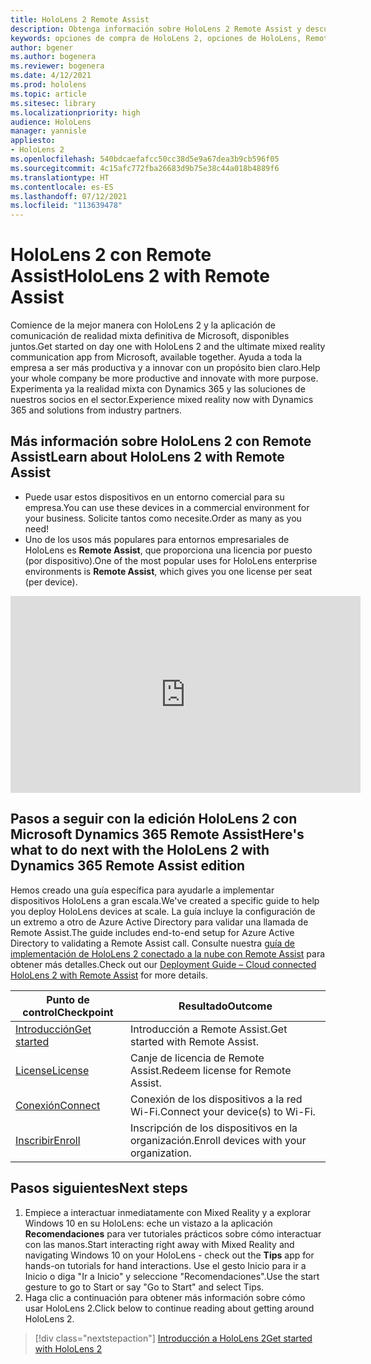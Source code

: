 ```yaml
---
title: HoloLens 2 Remote Assist
description: Obtenga información sobre HoloLens 2 Remote Assist y descubra qué hacer después de obtener su propio dispositivo.
keywords: opciones de compra de HoloLens 2, opciones de HoloLens, Remote Assist
author: bgener
ms.author: bogenera
ms.reviewer: bogenera
ms.date: 4/12/2021
ms.prod: hololens
ms.topic: article
ms.sitesec: library
ms.localizationpriority: high
audience: HoloLens
manager: yannisle
appliesto:
- HoloLens 2
ms.openlocfilehash: 540bdcaefafcc50cc38d5e9a67dea3b9cb596f05
ms.sourcegitcommit: 4c15afc772fba26683d9b75e38c44a018b4889f6
ms.translationtype: HT
ms.contentlocale: es-ES
ms.lasthandoff: 07/12/2021
ms.locfileid: "113639478"
---
```

# <a name="hololens-2-with-remote-assist"></a><span data-ttu-id="4e4c1-104">HoloLens 2 con Remote Assist</span><span class="sxs-lookup"><span data-stu-id="4e4c1-104">HoloLens 2 with Remote Assist</span></span>

<span data-ttu-id="4e4c1-105">Comience de la mejor manera con HoloLens 2 y la aplicación de comunicación de realidad mixta definitiva de Microsoft, disponibles juntos.</span><span class="sxs-lookup"><span data-stu-id="4e4c1-105">Get started on day one with HoloLens 2 and the ultimate mixed reality communication app from Microsoft, available together.</span></span> <span data-ttu-id="4e4c1-106">Ayuda a toda la empresa a ser más productiva y a innovar con un propósito bien claro.</span><span class="sxs-lookup"><span data-stu-id="4e4c1-106">Help your whole company be more productive and innovate with more purpose.</span></span> <span data-ttu-id="4e4c1-107">Experimenta ya la realidad mixta con Dynamics 365 y las soluciones de nuestros socios en el sector.</span><span class="sxs-lookup"><span data-stu-id="4e4c1-107">Experience mixed reality now with Dynamics 365 and solutions from industry partners.</span></span>

## <a name="learn-about-hololens-2-with-remote-assist"></a><span data-ttu-id="4e4c1-108">Más información sobre HoloLens 2 con Remote Assist</span><span class="sxs-lookup"><span data-stu-id="4e4c1-108">Learn about HoloLens 2 with Remote Assist</span></span>
- <span data-ttu-id="4e4c1-109">Puede usar estos dispositivos en un entorno comercial para su empresa.</span><span class="sxs-lookup"><span data-stu-id="4e4c1-109">You can use these devices in a commercial environment for your business.</span></span> <span data-ttu-id="4e4c1-110">Solicite tantos como necesite.</span><span class="sxs-lookup"><span data-stu-id="4e4c1-110">Order as many as you need!</span></span>
- <span data-ttu-id="4e4c1-111">Uno de los usos más populares para entornos empresariales de HoloLens es **Remote Assist**, que proporciona una licencia por puesto (por dispositivo).</span><span class="sxs-lookup"><span data-stu-id="4e4c1-111">One of the most popular uses for HoloLens enterprise environments is **Remote Assist**, which gives you one license per seat (per device).</span></span>

<iframe width="560" height="315" src="https://www.youtube.com/embed/d3YT8j0yYl0" frameborder="0" allow="accelerometer; autoplay; clipboard-write; encrypted-media; gyroscope; picture-in-picture" allowfullscreen></iframe>

## <a name="heres-what-to-do-next-with-the-hololens-2-with-dynamics-365-remote-assist-edition"></a><span data-ttu-id="4e4c1-112">Pasos a seguir con la edición HoloLens 2 con Microsoft Dynamics 365 Remote Assist</span><span class="sxs-lookup"><span data-stu-id="4e4c1-112">Here's what to do next with the HoloLens 2 with Dynamics 365 Remote Assist edition</span></span>

<span data-ttu-id="4e4c1-113">Hemos creado una guía específica para ayudarle a implementar dispositivos HoloLens a gran escala.</span><span class="sxs-lookup"><span data-stu-id="4e4c1-113">We've created a specific guide to help you deploy HoloLens devices at scale.</span></span> <span data-ttu-id="4e4c1-114">La guía incluye la configuración de un extremo a otro de Azure Active Directory para validar una llamada de Remote Assist.</span><span class="sxs-lookup"><span data-stu-id="4e4c1-114">The guide includes end-to-end setup for Azure Active Directory to validating a Remote Assist call.</span></span> <span data-ttu-id="4e4c1-115">Consulte nuestra [guía de implementación de HoloLens 2 conectado a la nube con Remote Assist](hololens2-cloud-connected-overview.md) para obtener más detalles.</span><span class="sxs-lookup"><span data-stu-id="4e4c1-115">Check out our [Deployment Guide – Cloud connected HoloLens 2 with Remote Assist](hololens2-cloud-connected-overview.md) for more details.</span></span>

| <span data-ttu-id="4e4c1-116">Punto de control</span><span class="sxs-lookup"><span data-stu-id="4e4c1-116">Checkpoint</span></span>  | <span data-ttu-id="4e4c1-117">Resultado</span><span class="sxs-lookup"><span data-stu-id="4e4c1-117">Outcome</span></span>                                |
|-------------|----------------------------------------|
| [<span data-ttu-id="4e4c1-118">Introducción</span><span class="sxs-lookup"><span data-stu-id="4e4c1-118">Get started</span></span>](/dynamics365/mixed-reality/remote-assist/overview-hololens) | <span data-ttu-id="4e4c1-119">Introducción a Remote Assist.</span><span class="sxs-lookup"><span data-stu-id="4e4c1-119">Get started with Remote Assist.</span></span>        |
| [<span data-ttu-id="4e4c1-120">License</span><span class="sxs-lookup"><span data-stu-id="4e4c1-120">License</span></span>](/dynamics365/mixed-reality/remote-assist/deploy-remote-assist#add-and-assign-licenses)     | <span data-ttu-id="4e4c1-121">Canje de licencia de Remote Assist.</span><span class="sxs-lookup"><span data-stu-id="4e4c1-121">Redeem license for Remote Assist.</span></span>      |
| [<span data-ttu-id="4e4c1-122">Conexión</span><span class="sxs-lookup"><span data-stu-id="4e4c1-122">Connect</span></span>](/hololens/hololens-network)     | <span data-ttu-id="4e4c1-123">Conexión de los dispositivos a la red Wi-Fi.</span><span class="sxs-lookup"><span data-stu-id="4e4c1-123">Connect your device(s) to Wi-Fi.</span></span>       |
| [<span data-ttu-id="4e4c1-124">Inscribir</span><span class="sxs-lookup"><span data-stu-id="4e4c1-124">Enroll</span></span>](/hololens/hololens-enroll-mdm)      | <span data-ttu-id="4e4c1-125">Inscripción de los dispositivos en la organización.</span><span class="sxs-lookup"><span data-stu-id="4e4c1-125">Enroll devices with your organization.</span></span> |

## <a name="next-steps"></a><span data-ttu-id="4e4c1-126">Pasos siguientes</span><span class="sxs-lookup"><span data-stu-id="4e4c1-126">Next steps</span></span>

1. <span data-ttu-id="4e4c1-127">Empiece a interactuar inmediatamente con Mixed Reality y a explorar Windows 10 en su HoloLens: eche un vistazo a la aplicación **Recomendaciones** para ver tutoriales prácticos sobre cómo interactuar con las manos.</span><span class="sxs-lookup"><span data-stu-id="4e4c1-127">Start interacting right away with Mixed Reality and navigating Windows 10 on your HoloLens - check out the **Tips** app for hands-on tutorials for hand interactions.</span></span> <span data-ttu-id="4e4c1-128">Use el gesto Inicio para ir a Inicio o diga "Ir a Inicio" y seleccione "Recomendaciones".</span><span class="sxs-lookup"><span data-stu-id="4e4c1-128">Use the start gesture to go to Start or say "Go to Start" and select Tips.</span></span>
1. <span data-ttu-id="4e4c1-129">Haga clic a continuación para obtener más información sobre cómo usar HoloLens 2.</span><span class="sxs-lookup"><span data-stu-id="4e4c1-129">Click below to continue reading about getting around HoloLens 2.</span></span>

> [!div class="nextstepaction"]
> [<span data-ttu-id="4e4c1-130">Introducción a HoloLens 2</span><span class="sxs-lookup"><span data-stu-id="4e4c1-130">Get started with HoloLens 2</span></span>](hololens2-basic-usage.md)
